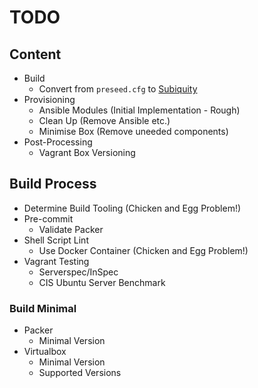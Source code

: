 # TODO

## Content

* Build
  * Convert from `preseed.cfg` to [Subiquity](https://github.com/CanonicalLtd/subiquity)
* Provisioning
  * Ansible Modules (Initial Implementation - Rough)
  * Clean Up (Remove Ansible etc.)
  * Minimise Box (Remove uneeded components)
* Post-Processing
  * Vagrant Box Versioning

## Build Process
* Determine Build Tooling (Chicken and Egg Problem!)
* Pre-commit
  * Validate Packer
* Shell Script Lint
  * Use Docker Container (Chicken and Egg Problem!)
* Vagrant Testing
  * Serverspec/InSpec
  * CIS Ubuntu Server Benchmark
  
### Build Minimal

* Packer
  * Minimal Version
* Virtualbox
  * Minimal Version
  * Supported Versions